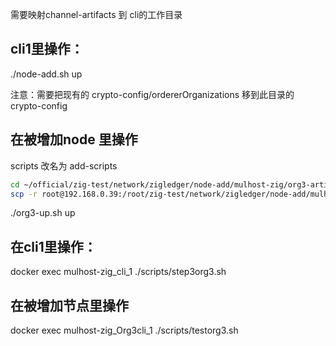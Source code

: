 
需要映射channel-artifacts 到 cli的工作目录

## cli1里操作：
./node-add.sh up

注意：需要把现有的 crypto-config/ordererOrganizations 移到此目录的 crypto-config

## 在被增加node 里操作
scripts 改名为 add-scripts

```bash
cd ~/official/zig-test/network/zigledger/node-add/mulhost-zig/org3-artifacts/
scp -r root@192.168.0.39:/root/zig-test/network/zigledger/node-add/mulhost-zig/org3-artifacts/crypto-config .
```

./org3-up.sh up


## 在cli1里操作：
docker exec mulhost-zig_cli_1 ./scripts/step3org3.sh


## 在被增加节点里操作
docker exec mulhost-zig_Org3cli_1 ./scripts/testorg3.sh
